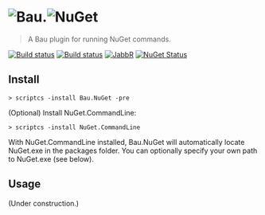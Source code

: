 # ![Bau](https://raw.githubusercontent.com/bau-build/bau/dev/assets/bau.128.png).![NuGet](https://www.nuget.org/Content/Logos/nugetlogo.png)

> A Bau plugin for running NuGet commands.

[![Build status](http://img.shields.io/appveyor/ci/bau-ci/bau-nuget.svg?style=flat-square)](https://ci.appveyor.com/project/bau-ci/bau-nuget/branch/dev) [![Build status](http://img.shields.io/travis/bau-build/bau-nuget.svg?style=flat-square)](https://travis-ci.org/bau-build/bau-nuget) [![JabbR](http://img.shields.io/badge/JabbR-bau-blue.svg?style=flat-square)](https://jabbr.net/#/rooms/bau) [![NuGet Status](http://img.shields.io/badge/NuGet-alpha-blue.svg?style=flat-square)](https://www.nuget.org/packages/Bau.NuGet/)

## Install

```batch
> scriptcs -install Bau.NuGet -pre
```

(Optional) Install NuGet.CommandLine:
```batch
> scriptcs -install NuGet.CommandLine
```
With NuGet.CommandLine installed, Bau.NuGet will automatically locate NuGet.exe in the packages folder. You can optionally specify your own path to NuGet.exe (see below).

## Usage

(Under construction.)